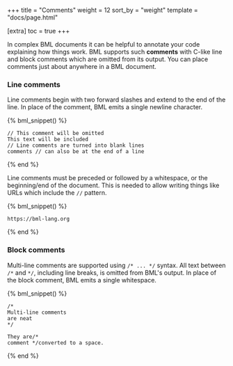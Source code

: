 +++
title = "Comments"
weight = 12
sort_by = "weight"
template = "docs/page.html"

[extra]
toc = true
+++

In complex BML documents it can be helpful to annotate your code explaining how things work. BML supports such **comments** with C-like line and block comments which are omitted from its output. You can place comments just about anywhere in a BML document.

### Line comments

Line comments begin with two forward slashes and extend to the end of the line. In place of the comment, BML emits a single newline character.

{% bml_snippet() %}
```bml
// This comment will be omitted
This text will be included
// Line comments are turned into blank lines
comments // can also be at the end of a line
```
{% end %}

Line comments must be preceded or followed by a whitespace, or the beginning/end of the document. This is needed to allow writing things like URLs which include the `//` pattern.

{% bml_snippet() %}
```bml
https://bml-lang.org
```
{% end %}

### Block comments

Multi-line comments are supported using `/* ... */` syntax. All text between `/*` and `*/`, including line breaks, is omitted from BML's output. In place of the block comment, BML emits a single whitespace.

{% bml_snippet() %}
```bml
/*
Multi-line comments
are neat
*/

They are/* 
comment */converted to a space.
```
{% end %}

